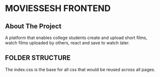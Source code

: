 # MOVIESSESH FRONTEND

## About The Project

A platform that enables college students create and upload short films, watch films uploaded by others, react and save to watch later.

## FOLDER STRUCTURE

The index.css is the base for all css that would be reused across all pages.
